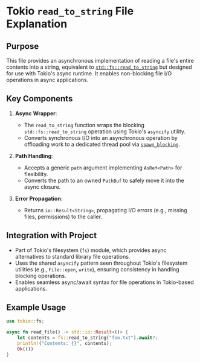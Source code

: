 # Tokio `read_to_string` File Explanation

## Purpose
This file provides an asynchronous implementation of reading a file's entire contents into a string, equivalent to [`std::fs::read_to_string`](https://doc.rust-lang.org/std/fs/fn.read_to_string.html) but designed for use with Tokio's async runtime. It enables non-blocking file I/O operations in async applications.

## Key Components
1. **Async Wrapper**:
   - The `read_to_string` function wraps the blocking `std::fs::read_to_string` operation using Tokio's `asyncify` utility.
   - Converts synchronous I/O into an asynchronous operation by offloading work to a dedicated thread pool via [`spawn_blocking`](https://docs.rs/tokio/latest/tokio/task/fn.spawn_blocking.html).

2. **Path Handling**:
   - Accepts a generic `path` argument implementing `AsRef<Path>` for flexibility.
   - Converts the path to an owned `PathBuf` to safely move it into the async closure.

3. **Error Propagation**:
   - Returns `io::Result<String>`, propagating I/O errors (e.g., missing files, permissions) to the caller.

## Integration with Project
- Part of Tokio's filesystem (`fs`) module, which provides async alternatives to standard library file operations.
- Uses the shared `asyncify` pattern seen throughout Tokio's filesystem utilities (e.g., `File::open`, `write`), ensuring consistency in handling blocking operations.
- Enables seamless async/await syntax for file operations in Tokio-based applications.

## Example Usage
```rust
use tokio::fs;

async fn read_file() -> std::io::Result<()> {
    let contents = fs::read_to_string("foo.txt").await?;
    println!("Contents: {}", contents);
    Ok(())
}
```
